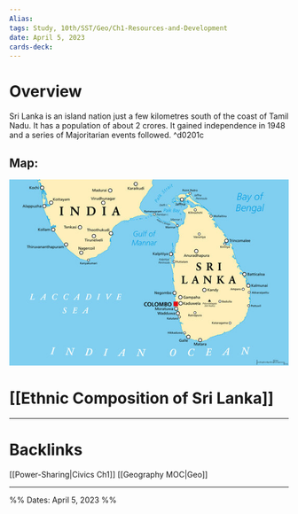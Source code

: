 ```yaml
---
Alias:
tags: Study, 10th/SST/Geo/Ch1-Resources-and-Development
date: April 5, 2023
cards-deck:
---
```


# Overview
Sri Lanka is an island nation just a few kilometres south of the coast of Tamil Nadu. It has a population of about 2 crores. It gained independence in 1948 and a series of Majoritarian events followed. ^d0201c

## Map:

![Pasted image 20230405215827.png](assets/pasted-image-20230405215827-7b822f507223cc9f56fb73316a4586b2.png)

# [[Ethnic Composition of Sri Lanka]]

---
# Backlinks

[[Power-Sharing|Civics Ch1]]
[[Geography MOC|Geo]]

---
%%
Dates: April 5, 2023
%%